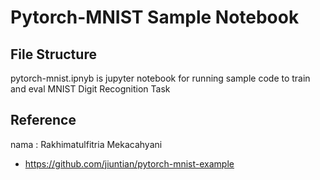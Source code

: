 
# Pytorch-MNIST Sample Notebook

## File Structure
pytorch-mnist.ipnyb is jupyter notebook for running sample code to train and eval MNIST Digit Recognition Task

## Reference

nama : Rakhimatulfitria Mekacahyani
* https://github.com/jiuntian/pytorch-mnist-example

